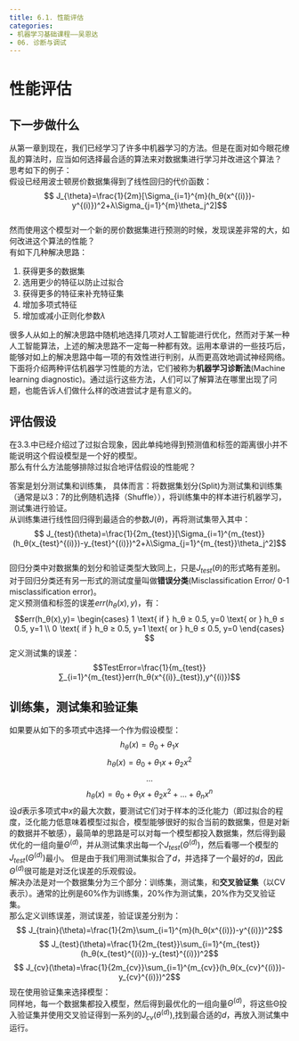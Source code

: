 ```yaml
---
title: 6.1. 性能评估
categories: 
- 机器学习基础课程——吴恩达
- 06. 诊断与调试
---
```

# 性能评估
## 下一步做什么
从第一章到现在，我们已经学习了许多中机器学习的方法。但是在面对如今眼花缭乱的算法时，应当如何选择最合适的算法来对数据集进行学习并改进这个算法？   
思考如下的例子：   
假设已经用波士顿房价数据集得到了线性回归的代价函数：   
$$ J_{\theta}=\frac{1}{2m}[\Sigma_{i=1}^{m}(h_θ(x^{(i)})-y^{(i)})^2+λ\Sigma_{j=1}^{m}\theta_j^2]$$   
然而使用这个模型对一个新的房价数据集进行预测的时候，发现误差非常的大，如何改进这个算法的性能？   
有如下几种解决思路：   
1. 获得更多的数据集
2. 选用更少的特征以防止过拟合
3. 获得更多的特征来补充特征集
4. 增加多项式特征
5. 增加或减小正则化参数$λ$    
 
很多人从如上的解决思路中随机地选择几项对人工智能进行优化，然而对于某一种人工智能算法，上述的解决思路不一定每一种都有效。运用本章讲的一些技巧后，能够对如上的解决思路中每一项的有效性进行判别，从而更高效地调试神经网络。    
下面将介绍两种评估机器学习性能的方法，它们被称为**机器学习诊断法**(Machine learning diagnostic)。通过运行这些方法，人们可以了解算法在哪里出现了问题，也能告诉人们做什么样的改进尝试才是有意义的。    
## 评估假设
在3.3.中已经介绍过了过拟合现象，因此单纯地得到预测值和标签的距离很小并不能说明这个假设模型是一个好的模型。   
那么有什么方法能够排除过拟合地评估假设的性能呢？   

答案是划分测试集和训练集， 具体而言：将数据集划分(Split)为测试集和训练集（通常是以3：7的比例随机选择（Shuffle）），将训练集中的样本进行机器学习，测试集进行验证。    
从训练集进行线性回归得到最适合的参数$J(θ)$，再将测试集带入其中：   
$$ J_{test}(\theta)=\frac{1}{2m_{test}}[\Sigma_{i=1}^{m_{test}}(h_θ(x_{test}^{(i)})-y_{test}^{(i)})^2+λ\Sigma_{j=1}^{m_{test}}\theta_j^2]$$  
回归分类中对数据集的划分和验证类型大致同上，只是$J_{test}(\theta)$的形式略有差别。  
对于回归分类还有另一形式的测试度量叫做**错误分类**(Misclassification Error/ 0-1 misclassification error)。   
定义预测值和标签的误差$err(h_θ(x),y)$，有：   
$$err(h_θ(x),y)= 
\begin{cases}
    1  \text{   if     }   h_θ ≥ 0.5, y=0 \text{   or     } h_θ ≤ 0.5, y=1 \\
    0  \text{   if     }   h_θ ≥ 0.5, y=1 \text{   or     } h_θ ≤ 0.5, y=0
\end{cases}
$$
定义测试集的误差：
$$TestError=\frac{1}{m_{test}}∑_{i=1}^{m_{test}}err(h_θ(x^{(i)}_{test}),y^{(i)})$$

## 训练集，测试集和验证集
如果要从如下的多项式中选择一个作为假设模型：  
$$h_θ(x)=θ_0+θ_1x$$
$$h_θ(x)=θ_0+θ_1x+θ_2x^2$$
$$...$$
$$h_θ(x)=θ_0+θ_1x+θ_2x^2+...+θ_nx^n$$
设$d$表示多项式中$x$的最大次数，要测试它们对于样本的泛化能力（即过拟合的程度，泛化能力低意味着模型过拟合，模型能够很好的拟合当前的数据集，但是对新的数据并不敏感），最简单的思路是可以对每一个模型都投入数据集，然后得到最优化的一组向量$Θ^{(d)}$，并从测试集求出每一个$J_{test}(Θ^{(d)})$，然后看哪一个模型的$J_{test}(Θ^{(d)})$最小。  但是由于我们用测试集拟合了$d$，并选择了一个最好的$d$，因此$Θ^{(d)}$很可能是对泛化误差的乐观假设。   
解决办法是对一个数据集分为三个部分：训练集，测试集，和**交叉验证集**（以CV表示）。通常的比例是60%作为训练集，20%作为测试集，20%作为交叉验证集。   
那么定义训练误差，测试误差，验证误差分别为：   
$$ J_{train}(\theta)=\frac{1}{2m}\sum_{i=1}^{m}(h_θ(x^{(i)})-y^{(i)})^2$$
$$ J_{test}(\theta)=\frac{1}{2m_{test}}\sum_{i=1}^{m_{test}}(h_θ(x_{test}^{(i)})-y_{test}^{(i)})^2$$
$$ J_{cv}(\theta)=\frac{1}{2m_{cv}}\sum_{i=1}^{m_{cv}}(h_θ(x_{cv}^{(i)})-y_{cv}^{(i)})^2$$
现在使用验证集来选择模型：   
同样地，每一个数据集都投入模型，然后得到最优化的一组向量$Θ^{(d)}$，将这些Θ投入验证集并使用交叉验证得到一系列的$J_{cv}(\theta^{(d)})$,找到最合适的$d$，再放入测试集中运行。  